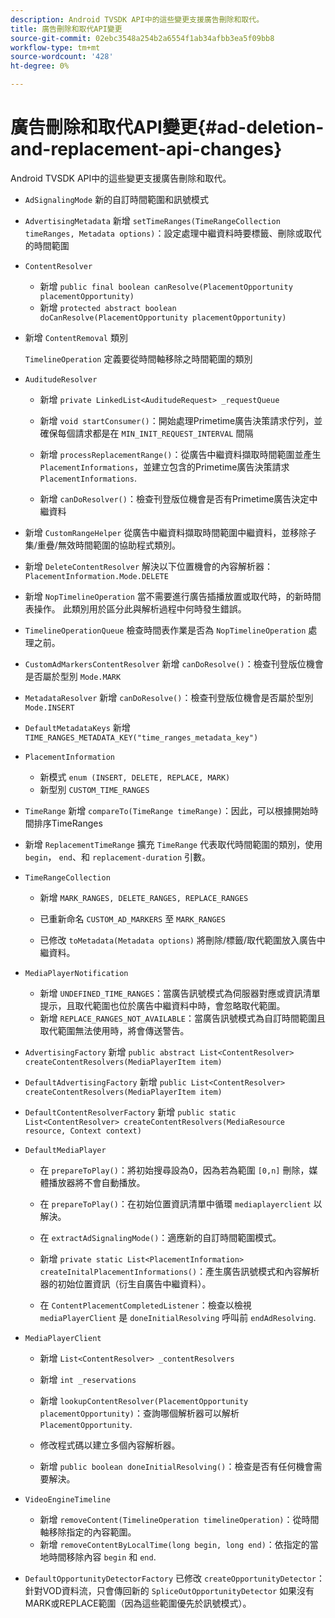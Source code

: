```yaml
---
description: Android TVSDK API中的這些變更支援廣告刪除和取代。
title: 廣告刪除和取代API變更
source-git-commit: 02ebc3548a254b2a6554f1ab34afbb3ea5f09bb8
workflow-type: tm+mt
source-wordcount: '428'
ht-degree: 0%

---
```


# 廣告刪除和取代API變更{#ad-deletion-and-replacement-api-changes}

Android TVSDK API中的這些變更支援廣告刪除和取代。

* `AdSignalingMode` 新的自訂時間範圍和訊號模式

* `AdvertisingMetadata` 新增 `setTimeRanges(TimeRangeCollection timeRanges, Metadata options)`：設定處理中繼資料時要標籤、刪除或取代的時間範圍

* `ContentResolver`

   * 新增 `public final boolean canResolve(PlacementOpportunity placementOpportunity)`
   * 新增 `protected abstract boolean doCanResolve(PlacementOpportunity placementOpportunity)`

* 新增 `ContentRemoval` 類別

  `TimelineOperation` 定義要從時間軸移除之時間範圍的類別

* `AuditudeResolver`

   * 新增 `private LinkedList<AuditudeRequest> _requestQueue`
   * 新增 `void startConsumer()`：開始處理Primetime廣告決策請求佇列，並確保每個請求都是在 `MIN_INIT_REQUEST_INTERVAL` 間隔

   * 新增 `processReplacementRange()`：從廣告中繼資料擷取時間範圍並產生 `PlacementInformations`，並建立包含的Primetime廣告決策請求 `PlacementInformations`.

   * 新增 `canDoResolver()`：檢查刊登版位機會是否有Primetime廣告決定中繼資料

* 新增 `CustomRangeHelper` 從廣告中繼資料擷取時間範圍中繼資料，並移除子集/重疊/無效時間範圍的協助程式類別。

* 新增 `DeleteContentResolver` 解決以下位置機會的內容解析器： `PlacementInformation.Mode.DELETE`

* 新增 `NopTimelineOperation` 當不需要進行廣告插播放置或取代時，的新時間表操作。 此類別用於區分此與解析過程中何時發生錯誤。

* `TimelineOperationQueue` 檢查時間表作業是否為 `NopTimelineOperation` 處理之前。

* `CustomAdMarkersContentResolver` 新增 `canDoResolve()`：檢查刊登版位機會是否屬於型別 `Mode.MARK`

* `MetadataResolver` 新增 `canDoResolve()`：檢查刊登版位機會是否屬於型別 `Mode.INSERT`

* `DefaultMetadataKeys` 新增 `TIME_RANGES_METADATA_KEY("time_ranges_metadata_key")`

* `PlacementInformation`

   * 新模式 `enum (INSERT, DELETE, REPLACE, MARK)`
   * 新型別 `CUSTOM_TIME_RANGES`

* `TimeRange` 新增 `compareTo(TimeRange timeRange)`：因此，可以根據開始時間排序TimeRanges

* 新增 `ReplacementTimeRange` 擴充 `TimeRange` 代表取代時間範圍的類別，使用 `begin`， `end`、和 `replacement-duration` 引數。

* `TimeRangeCollection`

   * 新增 `MARK_RANGES, DELETE_RANGES, REPLACE_RANGES`
   * 已重新命名 `CUSTOM_AD_MARKERS` 至 `MARK_RANGES`

   * 已修改 `toMetadata(Metadata options)` 將刪除/標籤/取代範圍放入廣告中繼資料。

* `MediaPlayerNotification`

   * 新增 `UNDEFINED_TIME_RANGES`：當廣告訊號模式為伺服器對應或資訊清單提示，且取代範圍也位於廣告中繼資料中時，會忽略取代範圍。
   * 新增 `REPLACE_RANGES_NOT_AVAILABLE`：當廣告訊號模式為自訂時間範圍且取代範圍無法使用時，將會傳送警告。

* `AdvertisingFactory` 新增 `public abstract List<ContentResolver> createContentResolvers(MediaPlayerItem item)`

* `DefaultAdvertisingFactory` 新增 `public List<ContentResolver> createContentResolvers(MediaPlayerItem item)`

* `DefaultContentResolverFactory` 新增 `public static List<ContentResolver> createContentResolvers(MediaResource resource, Context context)`

* `DefaultMediaPlayer`

   * 在 `prepareToPlay()`：將初始搜尋設為0，因為若為範圍 `[0,n]` 刪除，媒體播放器將不會自動播放。

   * 在 `prepareToPlay()`：在初始位置資訊清單中循環 `mediaplayerclient` 以解決。

   * 在 `extractAdSignalingMode()`：適應新的自訂時間範圍模式。
   * 新增 `private static List<PlacementInformation> createInitalPlacementInformations()`：產生廣告訊號模式和內容解析器的初始位置資訊（衍生自廣告中繼資料）。
   * 在 `ContentPlacementCompletedListener`：檢查以檢視 `mediaPlayerClient` 是 `doneInitialResolving` 呼叫前 `endAdResolving`.

* `MediaPlayerClient`

   * 新增 `List<ContentResolver> _contentResolvers`
   * 新增 `int _reservations`
   * 新增 `lookupContentResolver(PlacementOpportunity placementOpportunity)`：查詢哪個解析器可以解析 `PlacementOpportunity`.

   * 修改程式碼以建立多個內容解析器。
   * 新增 `public boolean doneInitialResolving()`：檢查是否有任何機會需要解決。

* `VideoEngineTimeline`

   * 新增 `removeContent(TimelineOperation timelineOperation)`：從時間軸移除指定的內容範圍。
   * 新增 `removeContentByLocalTime(long begin, long end)`：依指定的當地時間移除內容 `begin` 和 `end`.

* `DefaultOpportunityDetectorFactory` 已修改 `createOpportunityDetector`：針對VOD資料流，只會傳回新的 `SpliceOutOpportunityDetector` 如果沒有MARK或REPLACE範圍（因為這些範圍優先於訊號模式）。
